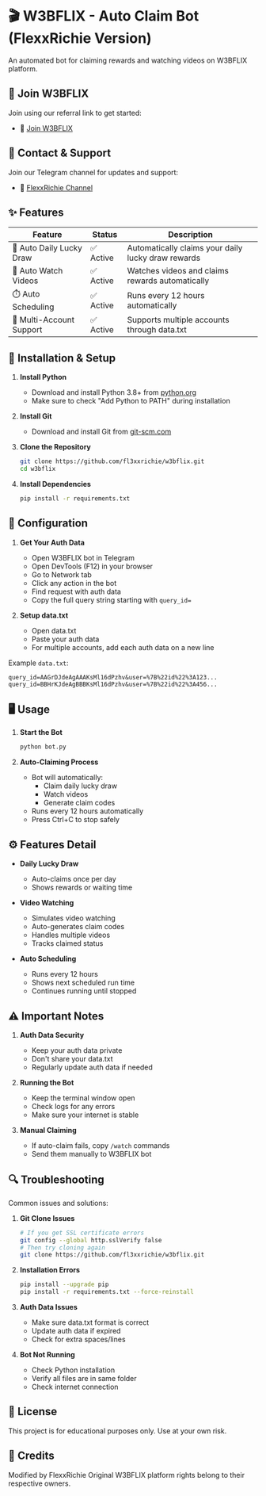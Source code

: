 # 🎬 W3BFLIX - Auto Claim Bot (FlexxRichie Version)

An automated bot for claiming rewards and watching videos on W3BFLIX platform.

## 🔗 Join W3BFLIX

Join using our referral link to get started:
- 🎁 [Join W3BFLIX](https://t.me/W3BFLIXBot?start=iv8114cb84a0)

## 📱 Contact & Support

Join our Telegram channel for updates and support:
- 📢 [FlexxRichie Channel](https://t.me/airdrop3arn)

## ✨ Features

| Feature | Status | Description |
|---------|--------|-------------|
| 🎲 Auto Daily Lucky Draw | ✅ Active | Automatically claims your daily lucky draw rewards |
| 🎥 Auto Watch Videos | ✅ Active | Watches videos and claims rewards automatically |
| ⏱️ Auto Scheduling | ✅ Active | Runs every 12 hours automatically |
| 👥 Multi-Account Support | ✅ Active | Supports multiple accounts through data.txt |

## 🚀 Installation & Setup

1. **Install Python**
   - Download and install Python 3.8+ from [python.org](https://python.org)
   - Make sure to check "Add Python to PATH" during installation

2. **Install Git**
   - Download and install Git from [git-scm.com](https://git-scm.com)

3. **Clone the Repository**
   ```bash
   git clone https://github.com/fl3xxrichie/w3bflix.git
   cd w3bflix
   ```

4. **Install Dependencies**
   ```bash
   pip install -r requirements.txt
   ```

## 📝 Configuration

1. **Get Your Auth Data**
   - Open W3BFLIX bot in Telegram
   - Open DevTools (F12) in your browser
   - Go to Network tab
   - Click any action in the bot
   - Find request with auth data
   - Copy the full query string starting with `query_id=`

2. **Setup data.txt**
   - Open data.txt
   - Paste your auth data
   - For multiple accounts, add each auth data on a new line

Example `data.txt`:
```
query_id=AAGrDJdeAgAAAKsMl16dPzhv&user=%7B%22id%22%3A123...
query_id=BBHrKJdeAgBBBKsMl16dPzhv&user=%7B%22id%22%3A456...
```

## 🖥️ Usage

1. **Start the Bot**
   ```bash
   python bot.py
   ```

2. **Auto-Claiming Process**
   - Bot will automatically:
     - Claim daily lucky draw
     - Watch videos
     - Generate claim codes
   - Runs every 12 hours automatically
   - Press Ctrl+C to stop safely

## ⚙️ Features Detail

- **Daily Lucky Draw**
  - Auto-claims once per day
  - Shows rewards or waiting time

- **Video Watching**
  - Simulates video watching
  - Auto-generates claim codes
  - Handles multiple videos
  - Tracks claimed status

- **Auto Scheduling**
  - Runs every 12 hours
  - Shows next scheduled run time
  - Continues running until stopped

## ⚠️ Important Notes

1. **Auth Data Security**
   - Keep your auth data private
   - Don't share your data.txt
   - Regularly update auth data if needed

2. **Running the Bot**
   - Keep the terminal window open
   - Check logs for any errors
   - Make sure your internet is stable

3. **Manual Claiming**
   - If auto-claim fails, copy `/watch` commands
   - Send them manually to W3BFLIX bot

## 🔍 Troubleshooting

Common issues and solutions:

1. **Git Clone Issues**
   ```bash
   # If you get SSL certificate errors
   git config --global http.sslVerify false
   # Then try cloning again
   git clone https://github.com/fl3xxrichie/w3bflix.git
   ```

2. **Installation Errors**
   ```bash
   pip install --upgrade pip
   pip install -r requirements.txt --force-reinstall
   ```

3. **Auth Data Issues**
   - Make sure data.txt format is correct
   - Update auth data if expired
   - Check for extra spaces/lines

4. **Bot Not Running**
   - Check Python installation
   - Verify all files are in same folder
   - Check internet connection

## 📄 License

This project is for educational purposes only. Use at your own risk.

## 🤝 Credits

Modified by FlexxRichie
Original W3BFLIX platform rights belong to their respective owners.
